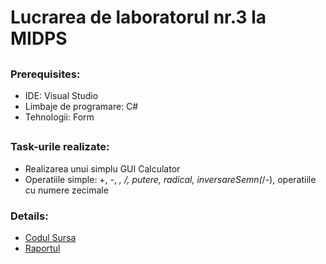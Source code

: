 # **Lucrarea de laboratorul nr.3 la MIDPS**

##

### **Prerequisites:**

 * IDE: Visual Studio
 * Limbaje de programare: C#
 * Tehnologii: Form
 
##

### **Task-urile realizate:**
 
 * Realizarea unui simplu GUI Calculator
 * Operatiile simple: +, -, *, /, putere, radical, inversareSemn(*/-), operatiile cu numere zecimale


### **Details:**	

* [Codul Sursa](https://github.com/DumbravaAlexandru/MIDPS/tree/master/Lab%233/source%20code)
* [Raportul](https://github.com/DumbravaAlexandru/MIDPS/blob/master/Lab%233/raport_lab2.pdf)
